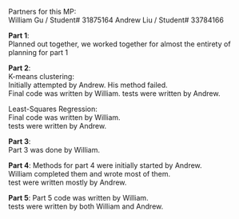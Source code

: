 
Partners for this MP:  
William Gu / Student# 31875164
Andrew Liu / Student# 33784166  
  
**Part 1**:  
Planned out together, we worked together for almost the entirety of planning for part 1  
  
**Part 2**:  
K-means clustering:  
Initially attempted by Andrew. His method failed.  
Final code was written by William.
tests were written by Andrew.  

Least-Squares Regression:  
Final code was written by William.  
tests were written by Andrew.  
  
**Part 3**:  
Part 3 was done by William.

**Part 4**:
Methods for part 4 were initially started by Andrew.  
William completed them and wrote most of them.  
test were written mostly by Andrew.  

**Part 5**:
Part 5 code was written by William.  
tests were written by both William and Andrew.
